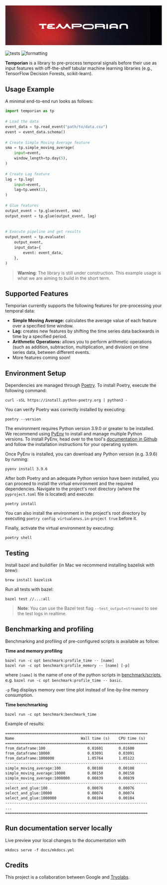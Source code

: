 ![Temporian logo](docs/src/assets/banner.png)

![tests](https://github.com/google/temporian/actions/workflows/test.yaml/badge.svg) ![formatting](https://github.com/google/temporian/actions/workflows/formatting.yaml/badge.svg)

**Temporian** is a library to pre-process temporal signals before their use as input features with off-the-shelf tabular machine learning libraries (e.g., TensorFlow Decision Forests, scikit-learn).

## Usage Example

A minimal end-to-end run looks as follows:

```python
import temporian as tp

# Load the data
event_data = tp.read_event("path/to/data.csv")
event = event_data.schema()

# Create Simple Moving Average feature
sma = tp.simple_moving_average(
    input=event,
    window_length=tp.day(5),
)

# Create Lag feature
lag = tp.lag(
    input=event,
    lag=tp.week(1),
)

# Glue features
output_event = tp.glue(event, sma)
output_event = tp.glue(output_event, lag)


# Execute pipeline and get results
output_event = tp.evaluate(
    output_event,
    input_data={
        event: event_data,
    },
)

```

> **Warning**: The library is still under construction. This example usage is what we are aiming to build in the short term.

## Supported Features

Temporian currently supports the following features for pre-processing your temporal data:

- **Simple Moving Average:** calculates the average value of each feature over a specified time window.
- **Lag:** creates new features by shifting the time series data backwards in time by a specified period.
- **Arithmetic Operations:** allows you to perform arithmetic operations (such as addition, subtraction, multiplication, and division) on time series data, between different events.
- More features coming soon!

## Environment Setup

Dependencies are managed through [Poetry](https://python-poetry.org/). To
install Poetry, execute the following command:

```shell
curl -sSL https://install.python-poetry.org | python3 -
```

You can verify Poetry was correctly installed by executing:

```shell
poetry --version
```

The environment requires Python version 3.9.0 or greater to be installed. We
recommend using [PyEnv](https://github.com/pyenv/pyenv#installation) to install
and manage multiple Python versions. To install PyEnv, head over to the tool's
[documentation in Github](https://github.com/pyenv/pyenv#installation) and follow the
installation instructions for your operating system.

Once PyEnv is installed, you can download any Python version (e.g. 3.9.6) by
running:

```shell
pyenv install 3.9.6
```

After both Poetry and an adequate Python version have been installed, you can
proceed to install the virtual environment and the required dependencies.
Navigate to the project's root directory (where the `pyproject.toml` file is
located) and execute:

```shell
poetry install
```

You can also install the environment in the project's root directory by
executing `poetry config virtualenvs.in-project true` before it.

Finally, activate the virtual environment by executing:

```shell
poetry shell
```

## Testing

Install bazel and buildifier (in Mac we recommend installing bazelisk with brew):

```shell
brew install bazelisk
```

Run all tests with bazel:

```shell
bazel test //...:all
```

> **Note**: You can use the Bazel test flag `--test_output=streamed` to see the test logs in realtime.

## Benchmarking and profiling

Benchmarking and profiling of pre-configured scripts is available as follow:

**Time and memory profiling**

```shell
bazel run -c opt benchmark:profile_time -- [name]
bazel run -c opt benchmark:profile_memory -- [name] [-p]
```

where `[name]` is the name of one of the python scripts in
[benchmark/scripts](benchmark/scripts), e.g. `bazel run -c opt benchmark:profile_time -- basic`.

`-p` flag displays memory over time plot instead of line-by-line memory
consumption.

**Time benchmarking**

```shell
bazel run -c opt benchmark:benchmark_time
```

Example of results:

```
================================================================
Name                              Wall time (s)    CPU time (s)
================================================================
from_dataframe:100                   0.01601       0.01600
from_dataframe:10000                 0.03091       0.03091
from_dataframe:1000000               1.05764       1.05122
----------------------------------------------------------------
simple_moving_average:100            0.00108       0.00108
simple_moving_average:10000          0.00150       0.00150
simple_moving_average:1000000        0.00839       0.00839
----------------------------------------------------------------
select_and_glue:100                  0.00076       0.00076
select_and_glue:10000                0.00074       0.00074
select_and_glue:1000000              0.00104       0.00104
----------------------------------------------------------------
...
================================================================
```

## Run documentation server locally

Live preview your local changes to the documentation with

```shell
mkdocs serve -f docs/mkdocs.yml
```

## Credits

This project is a collaboration between Google and [Tryolabs](https://tryolabs.com/).
